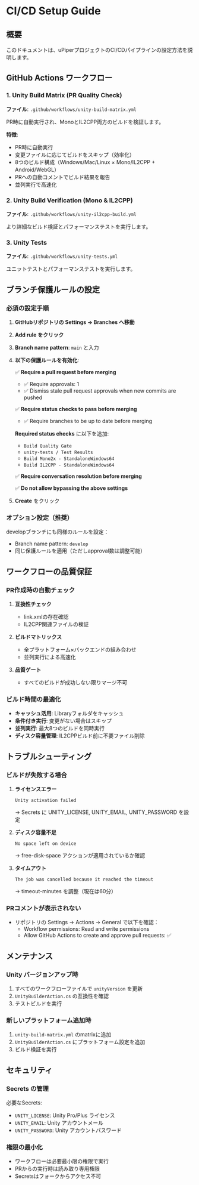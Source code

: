 # CI/CD Setup Guide

## 概要

このドキュメントは、uPiperプロジェクトのCI/CDパイプラインの設定方法を説明します。

## GitHub Actions ワークフロー

### 1. Unity Build Matrix (PR Quality Check)
**ファイル**: `.github/workflows/unity-build-matrix.yml`

PR時に自動実行され、MonoとIL2CPP両方のビルドを検証します。

**特徴**:
- PR時に自動実行
- 変更ファイルに応じてビルドをスキップ（効率化）
- 8つのビルド構成（Windows/Mac/Linux × Mono/IL2CPP + Android/WebGL）
- PRへの自動コメントでビルド結果を報告
- 並列実行で高速化

### 2. Unity Build Verification (Mono & IL2CPP)
**ファイル**: `.github/workflows/unity-il2cpp-build.yml`

より詳細なビルド検証とパフォーマンステストを実行します。

### 3. Unity Tests
**ファイル**: `.github/workflows/unity-tests.yml`

ユニットテストとパフォーマンステストを実行します。

## ブランチ保護ルールの設定

### 必須の設定手順

1. **GitHubリポジトリの Settings → Branches へ移動**

2. **Add rule をクリック**

3. **Branch name pattern**: `main` と入力

4. **以下の保護ルールを有効化**:

   ✅ **Require a pull request before merging**
   - ✅ Require approvals: 1
   - ✅ Dismiss stale pull request approvals when new commits are pushed

   ✅ **Require status checks to pass before merging**
   - ✅ Require branches to be up to date before merging
   
   **Required status checks** に以下を追加:
   - `Build Quality Gate`
   - `unity-tests / Test Results`
   - `Build Mono2x - StandaloneWindows64`
   - `Build IL2CPP - StandaloneWindows64`

   ✅ **Require conversation resolution before merging**

   ✅ **Do not allow bypassing the above settings**

5. **Create** をクリック

### オプション設定（推奨）

developブランチにも同様のルールを設定：
- Branch name pattern: `develop`
- 同じ保護ルールを適用（ただしapproval数は調整可能）

## ワークフローの品質保証

### PR作成時の自動チェック

1. **互換性チェック**
   - link.xmlの存在確認
   - IL2CPP関連ファイルの検証

2. **ビルドマトリックス**
   - 全プラットフォーム×バックエンドの組み合わせ
   - 並列実行による高速化

3. **品質ゲート**
   - すべてのビルドが成功しない限りマージ不可

### ビルド時間の最適化

- **キャッシュ活用**: Libraryフォルダをキャッシュ
- **条件付き実行**: 変更がない場合はスキップ
- **並列実行**: 最大8つのビルドを同時実行
- **ディスク容量管理**: IL2CPPビルド前に不要ファイル削除

## トラブルシューティング

### ビルドが失敗する場合

1. **ライセンスエラー**
   ```
   Unity activation failed
   ```
   → Secrets に UNITY_LICENSE, UNITY_EMAIL, UNITY_PASSWORD を設定

2. **ディスク容量不足**
   ```
   No space left on device
   ```
   → free-disk-space アクションが適用されているか確認

3. **タイムアウト**
   ```
   The job was cancelled because it reached the timeout
   ```
   → timeout-minutes を調整（現在は60分）

### PRコメントが表示されない

- リポジトリの Settings → Actions → General で以下を確認：
  - Workflow permissions: Read and write permissions
  - Allow GitHub Actions to create and approve pull requests: ✅

## メンテナンス

### Unity バージョンアップ時

1. すべてのワークフローファイルで `unityVersion` を更新
2. `UnityBuilderAction.cs` の互換性を確認
3. テストビルドを実行

### 新しいプラットフォーム追加時

1. `unity-build-matrix.yml` のmatrixに追加
2. `UnityBuilderAction.cs` にプラットフォーム設定を追加
3. ビルド検証を実行

## セキュリティ

### Secrets の管理

必要なSecrets:
- `UNITY_LICENSE`: Unity Pro/Plus ライセンス
- `UNITY_EMAIL`: Unity アカウントメール
- `UNITY_PASSWORD`: Unity アカウントパスワード

### 権限の最小化

- ワークフローは必要最小限の権限で実行
- PRからの実行時は読み取り専用権限
- Secretsはフォークからアクセス不可